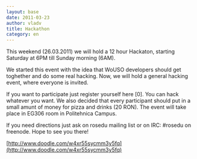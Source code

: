 ```yaml
---
layout: base
date: 2011-03-23
author: vladv
title: Hackathon
category: en
---
```


This weekend (26.03.2011) we will hold a 12 hour Hackaton, starting Saturday at 6PM till Sunday morning (6AM).

We started this event with the idea that WoUSO developers should get toghether and do some real hacking. Now, we will hold a general hacking event, where everyone is invited.

If you want to participate just register yourself here [0]. You can hack whatever you want. We also decided that every participant should put in a small amunt of money for pizza and drinks (20 RON). The event will take place in EG306 room in Politehnica Campus.

If you need directions just ask on rosedu mailing list or on IRC: #rosedu on freenode. Hope to see you there!

[http://www.doodle.com/w4xr55sycmm3y5fq](http://www.doodle.com/w4xr55sycmm3y5fq)
